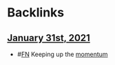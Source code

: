 
# Backlinks
## [January 31st, 2021](<January 31st, 2021.md>)
- #[FN](<FN.md>) Keeping up the [momentum](<momentum.md>)

